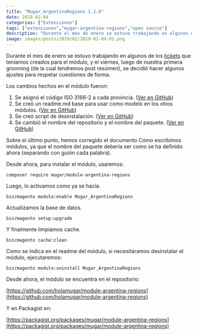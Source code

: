```yaml
---
title: "Mugar_ArgentinaRegions 1.2.0"
date: 2019-02-04
categorias: ["Extensiones"]
tags: ["extensiones","mugar-argentina-regions","open source"]
description: "Durante el mes de enero se estuvo trabajando en algunos de los tickets que teníamos creados para el módulo, y el viernes, luego de nuestra primera grooming (de la cual tendremos post resúmen), se decidió hacer algunos ajustes para respetar cuestiones de forma."
image: images/posts/2019/02/2019-02-04-01.png
---
```


Durante el mes de enero se estuvo trabajando en algunos de los [tickets](https://github.com/holamugar/module-argentina-regions/issues) que teníamos creados para el módulo, y el viernes, luego de nuestra primera grooming (de la cual tendremos post resúmen), se decidió hacer algunos ajustes para respetar cuestiones de forma.

Los cambios hechos en el módulo fueron:

1. Se asignó el código ISO 3166-2 a cada provincia. ([Ver en GitHub](https://github.com/holamugar/module-argentina-regions/issues/1))
2. Se creó un readme.md base para usar como modelo en los otros módulos. ([Ver en GitHub](https://github.com/holamugar/module-argentina-regions/issues/2))
3. Se creó script de desinstalación. ([Ver en GitHub](https://github.com/holamugar/module-argentina-regions/issues/6))
4. Se cambió el nombre del repositorio y el nombre del paquete. ([Ver en GitHub](https://github.com/holamugar/module-argentina-regions/issues/8))

Sobre el último punto, hemos corregido el documento Cómo escribimos módulos, ya que el nombre del paquete debería ser como se ha definido ahora (separando con guión cada palabra).

Desde ahora, para instalar el módulo, usaremos:

```shell
composer require mugar/module-argentina-regions
```

Luego, lo activamos como ya se hacía.

```shell
bin/magento module:enable Mugar_ArgentinaRegions
```

Actualizamos la base de datos.

```shell
bin/magento setup:upgrade
```

Y finalmente limpiamos cache.

```shell
bin/magento cache:clean
```

Como se indica en el readme del módulo, si necesitáramos desinstalar el módulo, ejecutaremos:

```shell
bin/magento module:uninstall Mugar_ArgentinaRegions
```

Desde ahora, el módulo se encuentra en el repositorio:

[https://github.com/holamugar/module-argentina-regions](https://github.com/holamugar/module-argentina-regions)

Y en Packagist en:

[https://packagist.org/packages/mugar/module-argentina-regions](https://packagist.org/packages/mugar/module-argentina-regions)
